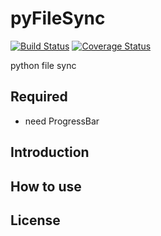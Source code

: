 # pyFileSync
[![Build Status](https://travis-ci.com/ImmortalChaos/pyFileSync.svg?branch=master)](https://travis-ci.com/ImmortalChaos/pyFileSync) [![Coverage Status](https://coveralls.io/repos/github/ImmortalChaos/pyFileSync/badge.svg?branch=issue%2Ftravis_yml2)](https://coveralls.io/github/ImmortalChaos/pyFileSync?branch=issue%2Ftravis_yml2)

python file sync

## Required
* need ProgressBar

## Introduction

## How to use

## License

